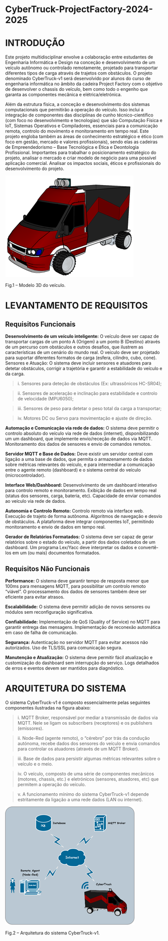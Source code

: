 # CyberTruck-ProjectFactory-2024-2025
# INTRODUÇÃO
Este projeto multidisciplinar envolve a colaboração entre estudantes de Engenharia Informática e Design na conceção e desenvolvimento de um veículo autônomo ou controlado remotamente, projetado para transportar diferentes tipos de carga através de trajetos com obstáculos. O projeto denominado CyberTruck-v1 será desenvolvido por alunos do curso de engenharia informática no âmbito da cadeira Project Factory com o objetivo de desenvolver o chassis do veículo, bem como todo o engenho que garanta as componentes mecânica e elétrica/eletrónica. 

Além da estrutura física, a conceção e desenvolvimento dos sistemas computacionais que permitirão a operação do veículo. Isso inclui a integração de componentes das disciplinas de cunho técnico-científico (com foco no desenvolvimento e tecnologias) que são Computação Física e IoT, Sistemas Operativos e Compiladores, essenciais para a comunicação remota, controlo do movimento e monitoramento em tempo real. 
Este projeto engloba também as áreas de conhecimento estratégico e ético (com foco em gestão, mercado e valores profissionais), sendo elas as cadeiras de Empreendedorismo – Base Tecnológica e Ética e Deontologia Profissional. Importantes para trabalhar o posicionamento estratégico do projeto, analisar o mercado e criar modelo de negócio para uma possível aplicação comercial. Analisar os impactos sociais, éticos e profissionais do desenvolvimento do projeto.

![Modelo 3D do protótipo](https://github.com/Joaquim-Claudio/CyberTruck-ProjectFactory-2024-2025/blob/main/img/CyberTruck_1.png "Modelo 3D do protótipo")

Fig.1 – Modelo 3D do veículo.


# LEVANTAMENTO DE REQUISITOS
## Requisitos Funcionais
**Desenvolvimento de um veículo inteligente:** O veículo deve ser capaz de transportar cargas de um ponto A (Origem) a um ponto B (Destino) através de um percurso com obstáculos e outros desafios, que ilustrem as características de um cenário do mundo real. O veículo deve ser projetado para suportar diferentes formatos de carga (esfera, cilindro, cubo, cone).
Sensores e Atuação: O sistema deve incluir sensores e atuadores para detetar obstáculos, corrigir a trajetória e garantir a estabilidade do veículo e da carga.
> i.	Sensores para deteção de obstáculos (Ex: ultrassônicos HC-SR04);

> ii.	Sensores de aceleração e inclinação para estabilidade e controlo de velocidade (MPU6050);

> iii.	Sensores de peso para detetar o peso total da carga a transportar;

> iv.	Motores DC ou Servo para movimentação e ajuste de direção.

**Automação e Comunicação via rede de dados:** O sistema deve permitir o controlo absoluto do veículo via rede de dados (internet), disponibilizando um um dashboard, que implemente envio/receção de dados via MQTT. Monitoramento dos dados de sensores e envio de comandos remotos. 

**Servidor MQTT e Base de Dados:** Deve existir um servidor central com ligação a uma base de dados, que permita o armazenamento de dados sobre métricas relevantes do veículo, e para intermediar a comunicação entre o agente remoto (dashboard) e o sistema central do veículo (microcontrolador).

**Interface Web/Dashboard:** Desenvolvimento de um dashboard interativo para controlo remoto e monitoramento. Exibição de dados em tempo real (status dos sensores, carga, bateria, etc). Capacidade de enviar comandos ao veículo via rede de dados.

**Autonomia e Controlo Remoto:** Controlo remoto via interface web. Execução de trajeto de forma autônoma. Algoritmos de navegação e desvio de obstáculos. A plataforma deve integrar componentes IoT, permitindo monitoramento e envio de dados em tempo real.

**Gerador de Relatórios Formatados:** O sistema deve ser capaz de gerar relatórios sobre o estado do veículo, a partir dos dados coletados de um dashboard. Um programa Lex/Yacc deve interpretar os dados e convertê-los em um (ou mais) documentos formatados.


## Requisitos Não Funcionais
**Performance:** O sistema deve garantir tempo de resposta menor que 100ms para mensagens MQTT, para possibilitar um controlo remoto “viável”. O processamento dos dados de sensores também deve ser eficiente para evitar atrasos.

**Escalabilidade:** O sistema deve permitir adição de novos sensores ou módulos sem reconfiguração significativa.

**Confiabilidade:** Implementação de QoS (Quality of Service) no MQTT para garantir entrega das mensagens. Implementação de reconexão automática em caso de falha de comunicação.

**Segurança:** Autenticação no servidor MQTT para evitar acessos não autorizados. Uso de TLS/SSL para comunicação segura.

**Manutenção e Atualização:** O sistema deve permitir fácil atualização e customização do dashboard sem interrupção do serviço. Logs detalhados de erros e eventos devem ser mantidos para diagnóstico.


# ARQUITETURA DO SISTEMA
O sistema CyberTruck-v1 é composto essencialmente pelas seguintes componentes ilustradas na figura abaixo:
> i.	MQTT Broker, responsável por mediar a transmissão de dados via MQTT. Nele se ligam os subscribers (receptores) e os publishers (emissores).

> ii.	Node-Red (agente remoto), o “cérebro” por trás da condução autónoma, recebe dados dos sensores do veículo e envia comandos para controlar os atuadores (através de um MQTT Broker).

> iii.	Base de dados para persistir algumas métricas relevantes sobre o veículo e o meio.

> iv.	O veículo, composto de uma série de componentes mecânicos (motores, chassis, etc.) e eletrónicos (sensores, atuadores, etc) que permitem a operação do veículo.

> v.	A funcionamento mínimo do sistema CyberTruck-v1 depende estritamente da ligação a uma rede dados (LAN ou internet).


![Arquitetura do sistema](https://github.com/Joaquim-Claudio/CyberTruck-ProjectFactory-2024-2025/blob/main/img/system-arquitecture.png "Arquitetura do sistema")

Fig.2 – Arquitetura do sistema CyberTruck-v1.
